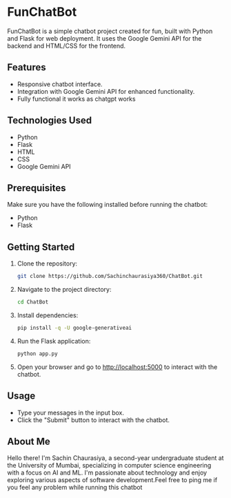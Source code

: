 # FunChatBot

FunChatBot is a simple chatbot project created for fun, built with Python and Flask for web deployment. It uses the Google Gemini API for the backend and HTML/CSS for the frontend.

## Features

- Responsive chatbot interface.
- Integration with Google Gemini API for enhanced functionality.
- Fully functional it works as chatgpt works

## Technologies Used

- Python
- Flask
- HTML
- CSS
- Google Gemini API

## Prerequisites

Make sure you have the following installed before running the chatbot:

- Python
- Flask

## Getting Started

1. Clone the repository:

    ```bash
    git clone https://github.com/Sachinchaurasiya360/ChatBot.git
    ```

2. Navigate to the project directory:

    ```bash
    cd ChatBot
    ```

3. Install dependencies:

    ```bash
   pip install -q -U google-generativeai
    ```

4. Run the Flask application:

    ```bash
    python app.py
    ```

5. Open your browser and go to [http://localhost:5000](http://localhost:5000) to interact with the chatbot.

## Usage

- Type your messages in the input box.
- Click the "Submit" button to interact with the chatbot.

## About Me
Hello there! I'm Sachin Chaurasiya, a second-year undergraduate student at the University of Mumbai, specializing in computer science engineering with a focus on AI and ML. I'm passionate about technology and enjoy exploring various aspects of software development.Feel free to ping me if you feel any problem while running this chatbot
